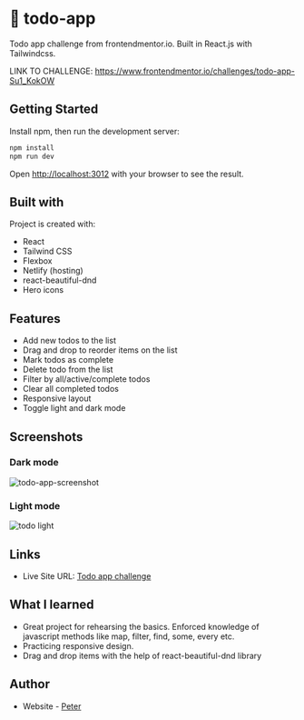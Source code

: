 # 📝 todo-app
Todo app challenge from frontendmentor.io. Built in React.js with Tailwindcss.

LINK TO CHALLENGE: https://www.frontendmentor.io/challenges/todo-app-Su1_KokOW

## Getting Started
Install npm, then run the development server:

```bash
npm install
npm run dev
```
Open [http://localhost:3012](http://localhost:3012) with your browser to see the result.
 
## Built with

Project is created with:

- React
- Tailwind CSS
- Flexbox
- Netlify (hosting)
- react-beautiful-dnd
- Hero icons

## Features

- Add new todos to the list
- Drag and drop to reorder items on the list
- Mark todos as complete
- Delete todo from the list
- Filter by all/active/complete todos
- Clear all completed todos
- Responsive layout
- Toggle light and dark mode

## Screenshots
### Dark mode
![todo-app-screenshot](https://user-images.githubusercontent.com/17027312/149954460-587745a4-517f-4a07-ab86-26ee5bc917b0.png)
### Light mode
![todo light](https://user-images.githubusercontent.com/17027312/150192033-04afee7d-de58-4dc6-bc75-1209a3337b3c.png)


## Links
- Live Site URL: [Todo app challenge](https://todo-app-by-peter.netlify.app/)

## What I learned

- Great project for rehearsing the basics. Enforced knowledge of javascript methods like map, filter, find, some, every etc.
- Practicing responsive design.
- Drag and drop items with the help of react-beautiful-dnd library

## Author

- Website - [Peter](https://peter-portfolio-app.netlify.app/)
